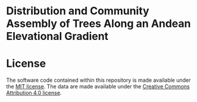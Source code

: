 # Distribution and Community Assembly of Trees Along an Andean Elevational Gradient



# License
The software code contained within this repository is made available under the [MIT license](https://opensource.org/licenses/mit-license.php). The data are made available under the [Creative Commons Attribution 4.0 license](https://creativecommons.org/licenses/by/4.0/).
